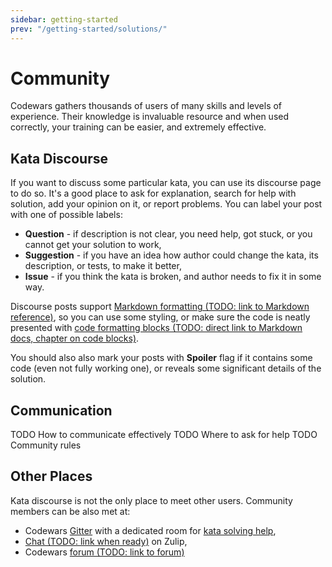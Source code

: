 ```yaml
---
sidebar: getting-started
prev: "/getting-started/solutions/"
---
```


# Community

Codewars gathers thousands of users of many skills and levels of experience. Their knowledge is invaluable resource and when used correctly, your training can be easier, and extremely effective.

## Kata Discourse

If you want to discuss some particular kata, you can use its discourse page to do so. It's a good place to ask for explanation, search for help with solution, add your opinion on it, or report problems. You can label your post with one of possible labels:

- **Question** - if description is not clear, you need help, got stuck, or you cannot get your solution to work,
- **Suggestion** - if you have an idea how author could change the kata, its description, or tests, to make it better,
- **Issue** - if you think the kata is broken, and author needs to fix it in some way.

Discourse posts support [Markdown formatting (TODO: link to Markdown reference)](), so you can use some styling, or make sure the code is neatly presented with [code formatting blocks (TODO: direct link to Markdown docs, chapter on code blocks)]().

You should also also mark your posts with **Spoiler** flag if it contains some code (even not fully working one), or reveals some significant details of the solution.

## Communication

TODO How to communicate effectively
TODO Where to ask for help
TODO Community rules

## Other Places

Kata discourse is not the only place to meet other users. Community members can be also met at:

- Codewars [Gitter](https://gitter.im/Codewars/codewars.com) with a dedicated room for [kata solving help](https://gitter.im/Codewars/codewars.com/kata-solving-help),
- [Chat (TODO: link when ready)]() on Zulip,
- Codewars [forum (TODO: link to forum)]()
